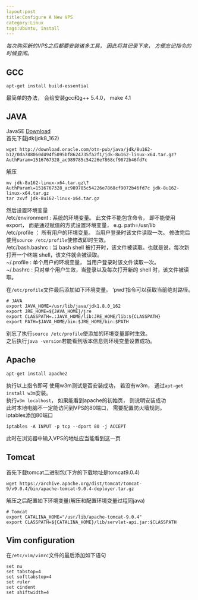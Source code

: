 ```yaml
---
layout:post    
title:Configure A New VPS    
category:Linux   
tags:Ubuntu, install    
---
```


*每次购买新的VPS之后都要安装诸多工具， 因此将其记录下来， 方便忘记指令的时候查阅。*

## GCC
```
apt-get install build-essential
```
最简单的办法， 会给安装gcc和g++ 5.4.0， make 4.1

## JAVA
JavaSE [Download](http://www.oracle.com/technetwork/java/javase/downloads/index.html)   
首先下载jdk(jdk8_162)   
```
wget http://download.oracle.com/otn-pub/java/jdk/8u162-b12/0da788060d494f5095bf8624735fa2f1/jdk-8u162-linux-x64.tar.gz?AuthParam=1516767328_ac989785c54226e7868cf9072b46fd7c
```
解压
```
mv jdk-8u162-linux-x64.tar.gz\?AuthParam\=1516767328_ac989785c54226e7868cf9072b46fd7c jdk-8u162-linux-x64.tar.gz
tar zxvf jdk-8u162-linux-x64.tar.gz
```
然后设置环境变量   
/etc/environment : 系统的环境变量。 此文件不能包含命令， 即不能使用export， 而是通过赋值的方式设置环境变量， e.g. path=/usr/lib   
/etc/profile ： 所有用户的环境变量。 当用户登录时该文件读取一次。 修改完后使用`source /etc/profile`使修改即时生效。  
/etc/bash.bashrc : 当 bash shell 被打开时，该文件被读取。也就是说，每次新打开一个终端 shell，该文件就会被读取。     
~/.profile : 单个用户的环境变量， 当用户登录时该文件读取一次。  
~/.bashrc : 只对单个用户生效，当登录以及每次打开新的 shell 时，该文件被读取。   

在`/etc/profile`文件最后添加如下环境变量。 ‘pwd’指令可以获取当前绝对路径。   
```
# JAVA
export JAVA_HOME=/usr/lib/java/jdk1.8.0_162
export JRE_HOME=${JAVA_HOME}/jre
export CLASSPATH=.:JAVA_HOME/lib:JRE_HOME/lib:${CLASSPATH}
export PATH=$JAVA_HOME/bin:$JRE_HOME/bin:$PATH
```
别忘了执行`source /etc/profile`使添加的环境变量即时生效。   
之后执行`java -version`若能看到版本信息则环境变量设置成功。

## Apache
```
apt-get install apache2
```
执行以上指令即可
使用w3m测试是否安装成功， 若没有w3m， 通过`apt-get install w3m`安装。   
执行`w3m localhost`， 如果能看到apache的初始页， 则说明安装成功   
此时本地电脑不一定能访问到VPS的80端口， 需要配置防火墙规则。   
iptables添加80端口
```
iptables -A INPUT -p tcp --dport 80 -j ACCEPT
```
此时在浏览器中输入VPS的地址应当能看到这一页

## Tomcat
首先下载tomcat二进制包(下方的下载地址是tomcat9.0.4)
```
wget https://archive.apache.org/dist/tomcat/tomcat-9/v9.0.4/bin/apache-tomcat-9.0.4-deployer.tar.gz
```
解压之后配置如下环境变量(解压和配置环境变量过程同java)
```
# Tomcat
export CATALINA_HOME="/usr/lib/apache-tomcat-9.0.4"
export CLASSPATH=${CATALINA_HOME}/lib/servlet-api.jar:$CLASSPATH
```

## Vim configuration
在`/etc/vim/vimrc`文件的最后添加如下语句
```
set nu
set tabstop=4
set softtabstop=4
set ruler
set cindent
set shiftwidth=4
```
